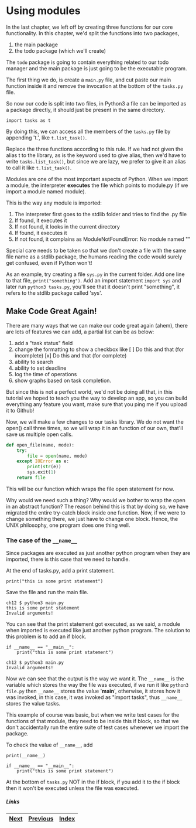 # Using modules

In the last chapter, we left off by creating three functions for our core functionality. In this chapter, we'd split the functions into two packages, 

1. the main package
1. the todo package (which we'll create)

The `todo` package is going to contain everything related to our todo manager and the main package is just going to be the executable program.

The first thing we do, is create a `main.py` file, and cut paste our main function inside it and remove the invocation at the bottom of the `tasks.py` file.

So now our code is split into two files, in Python3 a file can be imported as a package directly, it should just be present in the same directory.

    import tasks as t

By doing this, we can access all the members of the `tasks.py` file by appending 't.', like `t.list_task()`.

Replace the three functions according to this rule. If we had not given the alias t to the library, as is the keyword used to give alias, then we'd have to write `tasks.list_task()`, but since we are lazy, we prefer to give it an alias to call it like `t.list_task()`.

Modules are one of the most important aspects of Python. When we import a module, the interpreter **executes** the file which points to module.py (if we import a module named module). 

This is the way any module is imported:

1. The interpreter first goes to the stdlib folder and tries to find the .py file
1. If found, it executes it
1. If not found, it looks in the current directory
1. If found, it executes it
1. If not found, it complains as ModuleNotFoundError: No module named ""

Special care needs to be taken so that we don't create a file with the same file name as a stdlib package, the humans reading the code would surely get confused, even if Python won't!

As an example, try creating a file `sys.py` in the current folder. Add one line to that file, `print("something")`. Add an import statement `import sys` and later run `python3 tasks.py`, you'll see that it doesn't print "something", it refers to the stdlib package called 'sys'.

## Make Code Great Again!

There are many ways that we can make our code great again (ahem), there are lots of features we can add, a partial list can be as below:

1. add a "task status" field
1. change the formatting to show a checkbox like 
    [ ] Do this and that (for incomplete)
    [x] Do this and that (for complete) 
1. ability to search
1. ability to set deadline
1. log the time of operations
1. show graphs based on task completion.

But since this is not a perfect world, we'd not be doing all that, in this tutorial we hoped to teach you the way to develop an app, so you can build everything any feature you want, make sure that you ping me if you upload it to Github!

Now, we will make a few changes to our tasks library. We do not want the open() call three times, so we will wrap it in an function of our own, that'll save us multiple open calls.

```python
def open_file(name, mode):
    try:
        file = open(name, mode)
    except IOError as e:
        print(str(e))
        sys.exit(1)
    return file
```

This will be our function which wraps the file open statement for now.

Why would we need such a thing? Why would we bother to wrap the open in an abstract function? The reason behind this is that by doing so, we have migrated the entire try-catch block inside one function. Now, if we were to change something there, we just have to change one block. Hence, the UNIX philosophy, one program does one thing well.

### The case of the `__name__`

Since packages are executed as just another python program when they are imported, there is this case that we need to handle.

At the end of tasks.py, add a print statement.

    print("this is some print statement")

Save the file and run the main file.

    ch12 $ python3 main.py
    this is some print statement
    Invalid arguments!

You can see that the print statement got executed, as we said, a module when imported is executed like just another python program. The solution to this problem is to add an if block.

    if __name__ == "__main__":
        print("this is some print statement")

    ch12 $ python3 main.py
    Invalid arguments!

Now we can see that the output is the way we want it. The `__name__` is the variable which stores the way the file was executed, if we run it like `python3 file.py` then `__name__` stores the value '__main__', otherwise, it stores how it was invoked, in this case, it was invoked as "import tasks", thus `__name__` stores the value tasks.

This example of course was basic, but when we write test cases for the functions of that module, they need to be inside this if block, so that we don't accidentally run the entire suite of test cases whenever we import the package.

To check the value of `__name__`, add 

        
    print(__name__)

    if __name__ == "__main__":
        print("this is some print statement")

At the bottom of `tasks.py` NOT in the if block, if you add it to the if block then it won't be executed unless the file was executed.

##### Links

|[Next](13-examples.md) | [Previous](11-function-tasks.md) |  [Index](SUMMARY.md)
| ----| ----| ----| 
